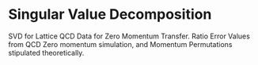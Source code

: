 # Singular Value Decomposition
SVD for Lattice QCD Data for Zero Momentum Transfer. 
Ratio Error Values from QCD Zero momentum simulation, and Momentum Permutations stipulated theoretically. 
